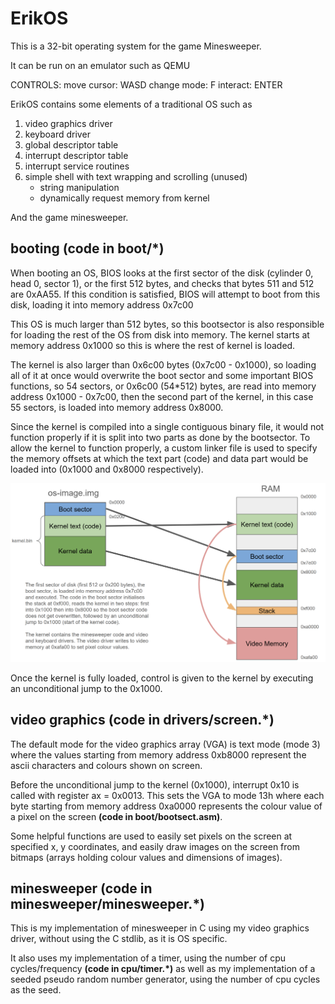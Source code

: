 # ErikOS

This is a 32-bit operating system for the game Minesweeper.

It can be run on an emulator such as QEMU

CONTROLS:
    move cursor: WASD
    change mode: F
    interact: ENTER

ErikOS contains some elements of a traditional OS such as
1. video graphics driver
2. keyboard driver
3. global descriptor table
4. interrupt descriptor table
5. interrupt service routines
6. simple shell with text wrapping and scrolling (unused)
    - string manipulation
    - dynamically request memory from kernel

And the game minesweeper.

## booting **(code in boot/*)**
When booting an OS, BIOS looks at the first sector of the disk (cylinder 0, head 0, sector 1), or the first 512 bytes, and checks that bytes 511 and 512 are 0xAA55. If this condition is satisfied, BIOS will attempt to boot from this disk, loading it into memory address 0x7c00

This OS is much larger than 512 bytes, so this bootsector is also responsible for loading the rest of the OS from disk into memory. The kernel starts at memory address 0x1000 so this is where the rest of kernel is loaded.

The kernel is also larger than 0x6c00 bytes (0x7c00 - 0x1000), so loading all of it at once would overwrite the boot sector and some important BIOS functions, so 54 sectors, or 0x6c00 (54*512) bytes, are read into memory address 0x1000 - 0x7c00, then the second part of the kernel, in this case 55 sectors, is loaded into memory address 0x8000.

Since the kernel is compiled into a single contiguous binary file, it would not function properly if it is split into two parts as done by the bootsector. To allow the kernel to function properly, a custom linker file is used to specify the memory offsets at which the text part (code) and data part would be loaded into (0x1000 and 0x8000 respectively).

![image](images/Screenshot%202025-04-06%20113421.png)

Once the kernel is fully loaded, control is given to the kernel by executing an unconditional jump to the 0x1000.

## video graphics **(code in drivers/screen.*)**
The default mode for the video graphics array (VGA) is text mode (mode 3) where the values starting from memory address 0xb8000 represent the ascii characters and colours shown on screen.

Before the unconditional jump to the kernel (0x1000), interrupt 0x10 is called with register ax = 0x0013. This sets the VGA to mode 13h where each byte starting from memory address 0xa0000 represents the colour value of a pixel on the screen **(code in boot/bootsect.asm)**.

Some helpful functions are used to easily set pixels on the screen at specified x, y coordinates, and easily draw images on the screen from bitmaps (arrays holding colour values and dimensions of images).

## minesweeper **(code in minesweeper/minesweeper.*)**
This is my implementation of minesweeper in C using my video graphics driver, without using the C stdlib, as it is OS specific.

It also uses my implementation of a timer, using the number of cpu cycles/frequency **(code in cpu/timer.*)** as well as my implementation of a seeded pseudo random number generator, using the number of cpu cycles as the seed.
